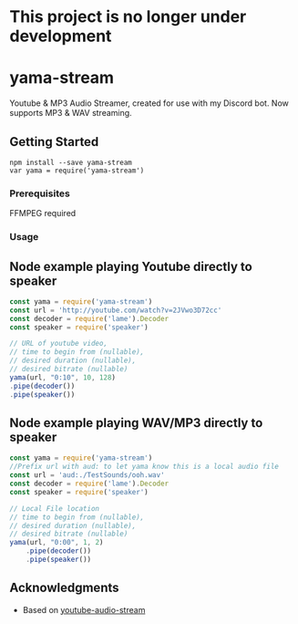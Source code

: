 # This project is no longer under development

# yama-stream

Youtube & MP3 Audio Streamer, created for use with my Discord bot.
Now supports MP3 & WAV streaming.

## Getting Started

```
npm install --save yama-stream
var yama = require('yama-stream')
```

### Prerequisites

FFMPEG required

### Usage


## Node example playing Youtube directly to speaker
```js
const yama = require('yama-stream')
const url = 'http://youtube.com/watch?v=2JVwo3D72cc'
const decoder = require('lame').Decoder
const speaker = require('speaker')

// URL of youtube video, 
// time to begin from (nullable),
// desired duration (nullable), 
// desired bitrate (nullable)
yama(url, "0:10", 10, 128)
.pipe(decoder())
.pipe(speaker())
```

## Node example playing WAV/MP3 directly to speaker
```js
const yama = require('yama-stream')
//Prefix url with aud: to let yama know this is a local audio file
const url = 'aud:./TestSounds/ooh.wav'
const decoder = require('lame').Decoder
const speaker = require('speaker')

// Local File location 
// time to begin from (nullable),
// desired duration (nullable), 
// desired bitrate (nullable)
yama(url, "0:00", 1, 2)
    .pipe(decoder())
    .pipe(speaker())
```

## Acknowledgments

* Based on [youtube-audio-stream](https://www.npmjs.com/package/youtube-audio-stream)
